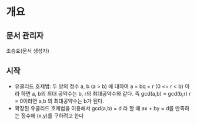 # 개요
## 문서 관리자
조승효(문서 생성자)
## 시작
   - 유클리드 호제법: 두 양의 정수 a, b (a > b) 에 대하여 a = bq + r (0 <= r < b) 이라 하면 a, b의 최대 공약수는 b, r의 최대공약수와 같다. 즉 gcd(a,b) = gcd(b,r) r = 0이라면 a,b 의 최대공약수는 b가 된다.
   - 확장된 유클리드 호제법을 이용해서 gcd(a,b) = d 라 할 때 ax + by = d를 만족하는 정수해 (x,y)를 구하려고 한다